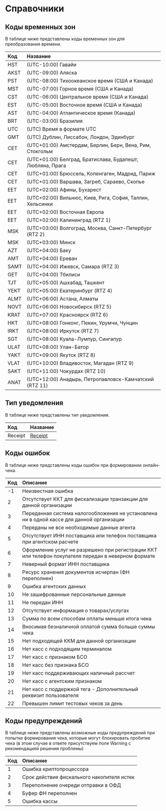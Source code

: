 # Справочники


## Коды временных зон

В таблице ниже представлены коды временных зон для преобразования времени.

| Код | Название |
|:--------- | :------- |
HST	| (UTC-10:00) Гавайи
AKST | (UTC-09:00) Аляска
PST | (UTC-08:00) Тихоокеанское время (США и Канада)
MST | (UTC-07:00) Горное время (США и Канада)
CST | (UTC-06:00) Центральное время (США и Канада)
EST | (UTC-05:00) Восточное время (США и Канада)
AST | (UTC-04:00) Атлантическое время (Канада)
BRT	| (UTC-03:00) Бразилия
UTC | (UTC) Время в формате UTC
GMT | (UTC) Дублин, Лиссабон, Лондон, Эдинбург
CET | (UTC+01:00) Амстердам, Берлин, Берн, Вена, Рим, Стокгольм
CET | (UTC+01:00) Белград, Братислава, Будапешт, Любляна, Прага
CET | (UTC+01:00) Брюссель, Копенгаген, Мадрид, Париж
CET | (UTC+01:00) Варшава, Загреб, Сараево, Скопье
EET | (UTC+02:00) Афины, Бухарест
EET | (UTC+02:00) Вильнюс, Киев, Рига, София, Таллин, Хельсинки
EET | (UTC+02:00) Восточная Европа
EET | (UTC+02:00) Калининград (RTZ 1)
MSK | (UTC+03:00) Волгоград, Москва, Санкт-Петербург (RTZ 2)
MSK | (UTC+03:00) Минск
AZT	| (UTC+04:00) Баку
AMT |	(UTC+04:00) Ереван
SAMT |	(UTC+04:00) Ижевск, Самара (RTZ 3)
GET |	(UTC+04:00) Тбилиси
TJT	| (UTC+05:00) Ашхабад, Ташкент
YEKT	| (UTC+05:00) Екатеринбург (RTZ 4)
ALMT	| (UTC+06:00) Астана, Алматы
NOVT	| (UTC+06:00) Новосибирск (RTZ 5)
KRAT	| (UTC+07:00) Красноярск (RTZ 6)
HKT	| (UTC+08:00) Гонконг, Пекин, Урумчи, Чунцин
IRKT	| (UTC+08:00) Иркутск (RTZ 7)
SGT	| (UTC+08:00) Куала-Лумпур, Сингапур
ULAT	| (UTC+08:00) Улан-Батор
YAKT	| (UTC+09:00) Якутск (RTZ 8)
VLAT	| (UTC+10:00) Владивосток, Магадан (RTZ 9)
SAKT	| (UTC+11:00) Чокурдах (RTZ 10)
ANAT	| (UTC+12:00) Анадырь, Петропавловск-Камчатский (RTZ 11)


## Тип уведомления

В таблице ниже представлены тип уведомления.

| Код | Название |
|:--------- | :------- |
Receipt |	[Receipt](#receipt)

## Коды ошибок 

В таблице ниже представлены коды ошибок при формировании онлайн-чека.

| Код | Описание |
|:--------- | :------- |
-1 | Неизвестная ошибка
2 |	Отсутствует ККТ для фискализации транзакции для данной организации
3 | Переданная система налогообложения не установлена ни в одной кассе для данной организации
4 |	Переданы не все необходимые данные агента
5 |	Отсутствует ИНН поставщика или телефон поставщика при агентском расчете
6 |	Оформление услуг не разрешено при регистрации ККТ или телефон покупателя передан в неверном формате
7 |	Неверный формат ИНН поставщика
8 |	Ресурс хранения документов исчерпан (ФН переполнен)
9 | Ошибка агентских данных
10 | Не зашифрованные персональные данные
11 | Не передан ИНН
12 | Отсутствует информация о товарах/услугах
13 | Сумма по всем способам оплаты меньше итога чека
14 | Вносимая безналичной оплатой сумма больше суммы чека
15 | Нет подходящей ККМ для данной организации
16 | Нет касс с подходящим терминалом
17 | Нет касс с признаком БСО
18 | Нет касс без признака БСО
19 | Нет касс поддерживающих наличный рассчет
20 | Нет касс с агентским признаком
21 | Нет касс с поддержкой тега - Дополнительный реквизит пользователя
22 | Превышен лимит тестовых чеков за день

## Коды предупреждений

В таблице ниже представлены возможные коды предупреждений при попытке формирования чека, которые могут блокировать пробитие чека (в этом случае в ответе присутствуем поле Warning с рекомендацией решения проблемы)

| Код | Описание |
|:--------- | :------- |
1 |	Ошибка криптопроцессора
2 |	Срок действия фискального накопителя истек
3 |	Переполнение очереди отправки в ОФД
4 |	Буфер ФН переполнен
5 |	Ошибка кассы

